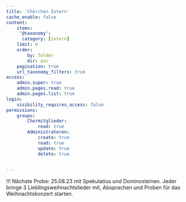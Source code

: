 ```yaml
---
title: 'Chörchen Intern'
cache_enable: false
content:
    items:
     '@taxonomy':
      category: [intern]    
    limit: 6
    order:
        by: folder
        dir: asc
    pagination: true
    url_taxonomy_filters: true
access:
    admin.super: true
    admin.pages.read: true
    admin.pages.list: true
login:
    visibility_requires_access: false
permissions:
    groups:
        Chormitglieder:
            read: true
        Administratoren:
            create: true
            read: true
            update: true
            delete: true

    
---
```


!!! Nächste Probe: 25.08.23 mit Spekulatius und Dominosteinen.  Jeder bringe 3 Lieblingsweihnachtslieder mit, Absprachen und Proben für das Weihnachtskonzert starten.